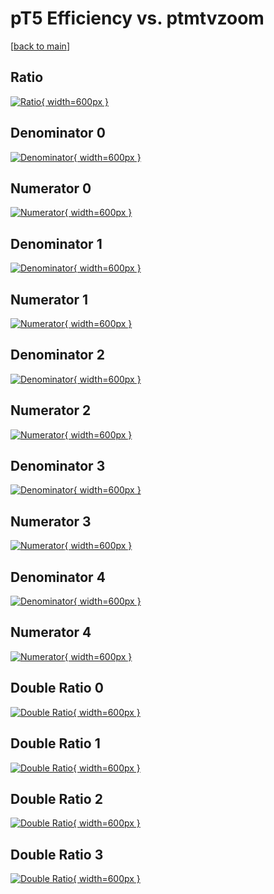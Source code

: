 # pT5 Efficiency vs. ptmtvzoom

[[back to main](./)]



## Ratio

[![Ratio](../mtv/var/pT5_vtr_13_-1_eff_ptmtvzoom.png){ width=600px }](../mtv/var/pT5_vtr_13_-1_eff_ptmtvzoom.pdf)

## Denominator 0

[![Denominator](../mtv/den/pT5_vtr_13_-1_eff_ptmtvzoom_den0.png){ width=600px }](../mtv/den/pT5_vtr_13_-1_eff_ptmtvzoom_den0.pdf)

## Numerator 0

[![Numerator](../mtv/num/pT5_vtr_13_-1_eff_ptmtvzoom_num0.png){ width=600px }](../mtv/num/pT5_vtr_13_-1_eff_ptmtvzoom_num0.pdf)

## Denominator 1

[![Denominator](../mtv/den/pT5_vtr_13_-1_eff_ptmtvzoom_den1.png){ width=600px }](../mtv/den/pT5_vtr_13_-1_eff_ptmtvzoom_den1.pdf)

## Numerator 1

[![Numerator](../mtv/num/pT5_vtr_13_-1_eff_ptmtvzoom_num1.png){ width=600px }](../mtv/num/pT5_vtr_13_-1_eff_ptmtvzoom_num1.pdf)

## Denominator 2

[![Denominator](../mtv/den/pT5_vtr_13_-1_eff_ptmtvzoom_den2.png){ width=600px }](../mtv/den/pT5_vtr_13_-1_eff_ptmtvzoom_den2.pdf)

## Numerator 2

[![Numerator](../mtv/num/pT5_vtr_13_-1_eff_ptmtvzoom_num2.png){ width=600px }](../mtv/num/pT5_vtr_13_-1_eff_ptmtvzoom_num2.pdf)

## Denominator 3

[![Denominator](../mtv/den/pT5_vtr_13_-1_eff_ptmtvzoom_den3.png){ width=600px }](../mtv/den/pT5_vtr_13_-1_eff_ptmtvzoom_den3.pdf)

## Numerator 3

[![Numerator](../mtv/num/pT5_vtr_13_-1_eff_ptmtvzoom_num3.png){ width=600px }](../mtv/num/pT5_vtr_13_-1_eff_ptmtvzoom_num3.pdf)

## Denominator 4

[![Denominator](../mtv/den/pT5_vtr_13_-1_eff_ptmtvzoom_den4.png){ width=600px }](../mtv/den/pT5_vtr_13_-1_eff_ptmtvzoom_den4.pdf)

## Numerator 4

[![Numerator](../mtv/num/pT5_vtr_13_-1_eff_ptmtvzoom_num4.png){ width=600px }](../mtv/num/pT5_vtr_13_-1_eff_ptmtvzoom_num4.pdf)

## Double Ratio 0

[![Double Ratio](../mtv/ratio/pT5_vtr_13_-1_eff_ptmtvzoom_ratio0.png){ width=600px }](../mtv/ratio/pT5_vtr_13_-1_eff_ptmtvzoom_ratio0.pdf)

## Double Ratio 1

[![Double Ratio](../mtv/ratio/pT5_vtr_13_-1_eff_ptmtvzoom_ratio1.png){ width=600px }](../mtv/ratio/pT5_vtr_13_-1_eff_ptmtvzoom_ratio1.pdf)

## Double Ratio 2

[![Double Ratio](../mtv/ratio/pT5_vtr_13_-1_eff_ptmtvzoom_ratio2.png){ width=600px }](../mtv/ratio/pT5_vtr_13_-1_eff_ptmtvzoom_ratio2.pdf)

## Double Ratio 3

[![Double Ratio](../mtv/ratio/pT5_vtr_13_-1_eff_ptmtvzoom_ratio3.png){ width=600px }](../mtv/ratio/pT5_vtr_13_-1_eff_ptmtvzoom_ratio3.pdf)

